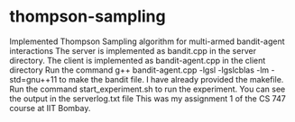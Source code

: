 # thompson-sampling
Implemented Thompson Sampling algorithm for multi-armed bandit-agent interactions
The server is implemented as bandit.cpp in the server directory.
The client is implemented as bandit-agent.cpp in the client directory
Run the command g++ bandit-agent.cpp -lgsl -lgslcblas -lm -std=gnu++11 to make the bandit file. I have already provided the makefile.
Run the command start_experiment.sh to run the experiment. 
You can see the output in the serverlog.txt file
This was my assignment 1 of the CS 747 course at IIT Bombay.
